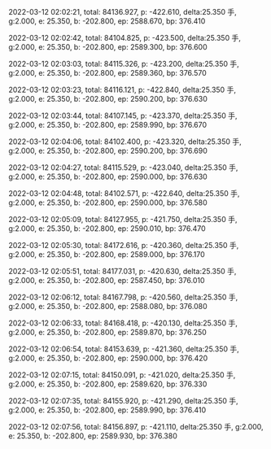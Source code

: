 2022-03-12 02:02:21, total: 84136.927, p: -422.610, delta:25.350 手, g:2.000, e: 25.350, b: -202.800, ep: 2588.670, bp: 376.410

2022-03-12 02:02:42, total: 84104.825, p: -423.500, delta:25.350 手, g:2.000, e: 25.350, b: -202.800, ep: 2589.300, bp: 376.600

2022-03-12 02:03:03, total: 84115.326, p: -423.200, delta:25.350 手, g:2.000, e: 25.350, b: -202.800, ep: 2589.360, bp: 376.570

2022-03-12 02:03:23, total: 84116.121, p: -422.840, delta:25.350 手, g:2.000, e: 25.350, b: -202.800, ep: 2590.200, bp: 376.630

2022-03-12 02:03:44, total: 84107.145, p: -423.370, delta:25.350 手, g:2.000, e: 25.350, b: -202.800, ep: 2589.990, bp: 376.670

2022-03-12 02:04:06, total: 84102.400, p: -423.320, delta:25.350 手, g:2.000, e: 25.350, b: -202.800, ep: 2590.200, bp: 376.690

2022-03-12 02:04:27, total: 84115.529, p: -423.040, delta:25.350 手, g:2.000, e: 25.350, b: -202.800, ep: 2590.000, bp: 376.630

2022-03-12 02:04:48, total: 84102.571, p: -422.640, delta:25.350 手, g:2.000, e: 25.350, b: -202.800, ep: 2590.000, bp: 376.580

2022-03-12 02:05:09, total: 84127.955, p: -421.750, delta:25.350 手, g:2.000, e: 25.350, b: -202.800, ep: 2590.010, bp: 376.470

2022-03-12 02:05:30, total: 84172.616, p: -420.360, delta:25.350 手, g:2.000, e: 25.350, b: -202.800, ep: 2589.000, bp: 376.170

2022-03-12 02:05:51, total: 84177.031, p: -420.630, delta:25.350 手, g:2.000, e: 25.350, b: -202.800, ep: 2587.450, bp: 376.010

2022-03-12 02:06:12, total: 84167.798, p: -420.560, delta:25.350 手, g:2.000, e: 25.350, b: -202.800, ep: 2588.080, bp: 376.080

2022-03-12 02:06:33, total: 84168.418, p: -420.130, delta:25.350 手, g:2.000, e: 25.350, b: -202.800, ep: 2589.870, bp: 376.250

2022-03-12 02:06:54, total: 84153.639, p: -421.360, delta:25.350 手, g:2.000, e: 25.350, b: -202.800, ep: 2590.000, bp: 376.420

2022-03-12 02:07:15, total: 84150.091, p: -421.020, delta:25.350 手, g:2.000, e: 25.350, b: -202.800, ep: 2589.620, bp: 376.330

2022-03-12 02:07:35, total: 84155.920, p: -421.290, delta:25.350 手, g:2.000, e: 25.350, b: -202.800, ep: 2589.990, bp: 376.410

2022-03-12 02:07:56, total: 84156.897, p: -421.110, delta:25.350 手, g:2.000, e: 25.350, b: -202.800, ep: 2589.930, bp: 376.380